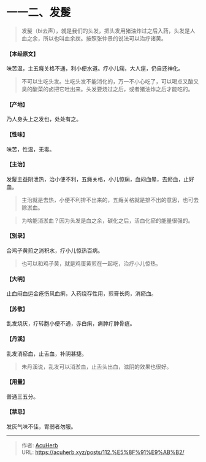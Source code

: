 # 一一二、发髲


> 发髲（bi去声），就是我们的头发，把头发用猪油炸过之后入药，头发是人血之余，所以也叫血余炭。按照张仲景的说法可以治疗诸黄。

#### 【本经原文】
味苦温，主五癃关格不通，利小便水道。疗小儿痫，大人痓，仍自还神化。

> 不可以生吃头发。生吃头发不能消化的，万一不小心吃了，可以喝点又酸又臭的酸菜的卤把它吐出来。头发要烧过之后，或者猪油炸之后才能吃的。

#### 【产地】
乃人身头上之发也，处处有之。
#### 【性味】
味苦，性温，无毒。
#### 【主治】
发髲主益阴泄热，治小便不利，五癃关格，小儿惊痫，血闷血晕，去瘀血，止好血。

> 主治就是去热，小便不利排不出来的，五癃关格就是排不出的意思，也可去除淤血。

> 为啥能消淤血？因为头发是血之余，碳化之后，活血化瘀的能量很强的。

#### 【别录】
合鸡子黄煎之消积水，疗小儿惊热百病。

> 也可以和鸡子黄，就是鸡蛋黄煎在一起吃，治疗小儿惊热。

#### 【大明】
止血闷血运金疮伤风血痢，入药烧存性用，煎膏长肉，消瘀血。
#### 【苏敬】
乱发烧灰，疗转胞小便不通，赤白痢，痈肿疔肿骨疽。
#### 【丹溪】
乱发消瘀血，止舌血，补阴甚捷。

> 朱丹溪说，乱发可以消淤血，止舌头出血，滋阴的效果也很好。

#### 【用量】
普通三五分。
#### 【禁忌】
发灰气味不佳，胃弱者勿服。

---

> 作者: [AcuHerb](https://acuherb.xyz)  
> URL: https://acuherb.xyz/posts/112.%E5%8F%91%E9%AB%B2/  

